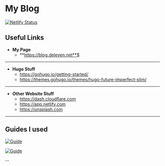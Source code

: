 # My Blog

[![Netlify Status](https://api.netlify.com/api/v1/badges/6b5b7d5a-46ae-41d2-b10e-ff39923aa617/deploy-status)](https://app.netlify.com/sites/deleven/deploys)



## Useful Links

* **My Page**
  * **https://blog.deleven.net**$

---

*  **Hugo Stuff**
   * https://gohugo.io/getting-started/
   * https://themes.gohugo.io/themes/hugo-future-imperfect-slim/

---

* **Other Website Stuff**
  * https://dash.cloudflare.com
  * https://app.netlify.com
  * https://unsplash.com

---

## Guides I used



[![Guide](https://img.youtube.com/vi/dSBoFfnylIU/0.jpg)](https://www.youtube.com/watch?v=dSBoFfnylIU)

[![Guide](https://img.youtube.com/vi/J08HrMroGqM/0.jpg)](https://www.youtube.com/watch?v=J08HrMroGqM)

--
